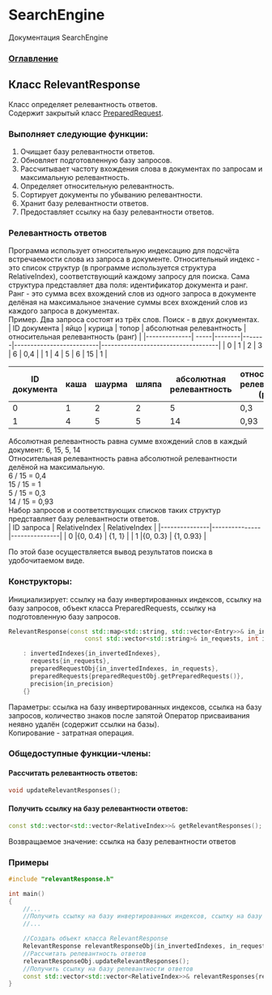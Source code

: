# SearchEngine
Документация SearchEngine

### [Оглавление](../index.md)

## Класс RelevantResponse
Класс определяет релевантность ответов.\
Содержит закрытый класс [PreparedRequest](./PreparedRequest/PreparedRequest.md).
### Выполняет следующие функции:
1. Очищает базу релевантности ответов.
2. Обновляет подготовленную базу запросов.
3. Рассчитывает частоту вхождения слова в документах по запросам и максимальную релевантность.
4. Определяет относительную релевантность.
5. Сортирует документы по убыванию релевантности.
6. Хранит базу релевантности ответов.
7. Предоставляет ссылку на базу релевантности ответов.
### Релевантность ответов
Программа использует относительную индексацию для подсчёта встречаемости слова из запроса в документе. Относительный индекс - это список структур (в программе используется структура RelativeIndex), соответствующий каждому запросу для поиска. Сама структура представляет два поля: идентификатор документа и ранг. Ранг - это сумма всех вхождений слов из одного запроса в документе делёная на максимальное значение суммы всех вхождений слов из каждого запроса в документах.\
Пример. Два запроса состоят из трёх слов. Поиск - в двух документах.
| ID документа | яйцо | курица | топор | абсолютная релевантность | относительная релевантность (ранг) |
|--------------| -----|--------|-------|--------------------------|------------------------------------|
| 0            | 1    | 2      | 3     | 6                        | 0,4                                |
| 1            | 4    | 5      | 6     | 15                       | 1                                  |

| ID документа | каша | шаурма | шляпа | абсолютная релевантность | относительная релевантность (ранг) |
|--------------|------|--------|-------|--------------------------|------------------------------------|
| 0            | 1    | 2      | 2     | 5                        | 0,3                                |
| 1            | 4    | 5      | 5     | 14                       | 0,93                               |

Абсолютная релевантность равна сумме вхождений слов в каждый документ: 6, 15, 5, 14\
Относительная релевантность равна абсолютной релевантности делёной на максимальную.\
6 / 15 = 0,4\
15 / 15 = 1\
5 / 15 = 0,3\
14 / 15 = 0,93\
Набор запросов и соответствующих списков таких структур представляет базу релевантности ответов.\
| ID запроса    | RelativeIndex | RelativeIndex |
|---------------|---------------|---------------|
| 0             |{0, 0.4}      | {1, 1}        |
| 1             |{0, 0.3}      | {1, 0.93}     |

По этой базе осуществляется вывод результатов поиска в удобочитаемом виде.  
### Конструкторы:
Инициализирует: ссылку на базу инвертированных индексов, cсылку на базу запросов, объект класса PreparedRequests, ссылку на подготовленную базу запросов.
```cpp
RelevantResponse(const std::map<std::string, std::vector<Entry>>& in_invertedIndexes,
                     const std::vector<std::string>& in_requests, int in_precision)

    : invertedIndexes{in_invertedIndexes},
      requests{in_requests},
      preparedRequestObj{in_invertedIndexes, in_requests},
      preparedRequests{preparedRequestObj.getPreparedRequests()},
      precision{in_precision}
    {}
```
Параметры: ссылка на базу инвертированных индексов, ссылка на базу запросов, количество знаков после запятой
Оператор присваивания неявно удалён (содержит ссылки на базы).\
Копирование - затратная операция.
### Общедоступные функции-члены:
#### Рассчитать релевантность ответов:
```cpp
void updateRelevantResponses();
```
#### Получить ссылку на базу релевантности ответов:
```cpp
const std::vector<std::vector<RelativeIndex>>& getRelevantResponses();
```
Возвращаемое значение: ссылка на базу релевантности ответов
### Примеры
```cpp
#include "relevantResponse.h"

int main()
{
    //...
    //Получить ссылку на базу инвертированных индексов, cсылку на базу запросов (in_invertedIndexes, in_requests), количество знаков после запятой (in_precision)
    //...

    //Создать объект класса RelevantResponse
    RelevantResponse relevantResponseObj(in_invertedIndexes, in_requests, in_precision);
    //Рассчитать релевантность ответов
    relevantResponseObj.updateRelevantResponses();
    //Получить ссылку на базу релевантности ответов
    const std::vector<std::vector<RelativeIndex>>& relevantResponses{relevantResponseObj.getRelevantResponses()};
}
```
